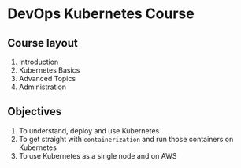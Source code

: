 # DevOps Kubernetes Course

## Course layout

1. Introduction
2. Kubernetes Basics
3. Advanced Topics 
4. Administration


## Objectives 

1. To understand, deploy and use Kubernetes 
2. To get straight with `containerization` and run those containers on Kubernetes
3. To use Kubernetes as a single node and on AWS

